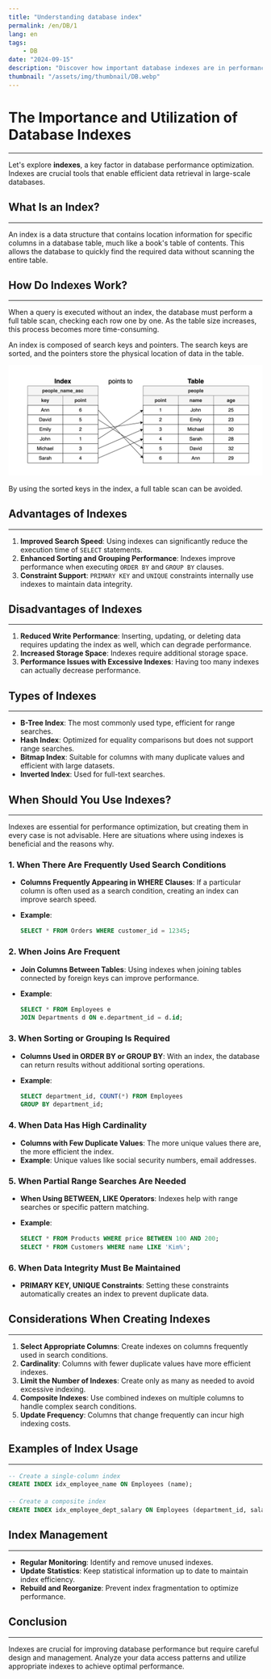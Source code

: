 ```yaml
---
title: "Understanding database index"
permalink: /en/DB/1
lang: en
tags:
    - DB
date: "2024-09-15"
description: "Discover how important database indexes are in performance optimization. This article covers how indexes work, their advantages and disadvantages, types, and best practices for effective use."
thumbnail: "/assets/img/thumbnail/DB.webp"
---
```


# The Importance and Utilization of Database Indexes
---

Let's explore **indexes**, a key factor in database performance optimization. Indexes are crucial tools that enable efficient data retrieval in large-scale databases.

## What Is an Index?
---

An index is a data structure that contains location information for specific columns in a database table, much like a book's table of contents. This allows the database to quickly find the required data without scanning the entire table.

## How Do Indexes Work?
---

When a query is executed without an index, the database must perform a full table scan, checking each row one by one. As the table size increases, this process becomes more time-consuming.

An index is composed of search keys and pointers. The search keys are sorted, and the pointers store the physical location of data in the table.

![DB index](/assets/img/posts/DB/1/1.webp "DB index")

By using the sorted keys in the index, a full table scan can be avoided.

## Advantages of Indexes
---

1. **Improved Search Speed**: Using indexes can significantly reduce the execution time of `SELECT` statements.
2. **Enhanced Sorting and Grouping Performance**: Indexes improve performance when executing `ORDER BY` and `GROUP BY` clauses.
3. **Constraint Support**: `PRIMARY KEY` and `UNIQUE` constraints internally use indexes to maintain data integrity.

## Disadvantages of Indexes
---

1. **Reduced Write Performance**: Inserting, updating, or deleting data requires updating the index as well, which can degrade performance.
2. **Increased Storage Space**: Indexes require additional storage space.
3. **Performance Issues with Excessive Indexes**: Having too many indexes can actually decrease performance.

## Types of Indexes
---

- **B-Tree Index**: The most commonly used type, efficient for range searches.
- **Hash Index**: Optimized for equality comparisons but does not support range searches.
- **Bitmap Index**: Suitable for columns with many duplicate values and efficient with large datasets.
- **Inverted Index**: Used for full-text searches.

## When Should You Use Indexes?
---

Indexes are essential for performance optimization, but creating them in every case is not advisable. Here are situations where using indexes is beneficial and the reasons why.

### 1. When There Are Frequently Used Search Conditions

- **Columns Frequently Appearing in WHERE Clauses**: If a particular column is often used as a search condition, creating an index can improve search speed.
- **Example**:

  ```sql
  SELECT * FROM Orders WHERE customer_id = 12345;
  ```

### 2. When Joins Are Frequent

- **Join Columns Between Tables**: Using indexes when joining tables connected by foreign keys can improve performance.
- **Example**:

  ```sql
  SELECT * FROM Employees e
  JOIN Departments d ON e.department_id = d.id;
  ```

### 3. When Sorting or Grouping Is Required

- **Columns Used in ORDER BY or GROUP BY**: With an index, the database can return results without additional sorting operations.
- **Example**:

  ```sql
  SELECT department_id, COUNT(*) FROM Employees
  GROUP BY department_id;
  ```

### 4. When Data Has High Cardinality

- **Columns with Few Duplicate Values**: The more unique values there are, the more efficient the index.
- **Example**: Unique values like social security numbers, email addresses.

### 5. When Partial Range Searches Are Needed

- **When Using BETWEEN, LIKE Operators**: Indexes help with range searches or specific pattern matching.
- **Example**:

  ```sql
  SELECT * FROM Products WHERE price BETWEEN 100 AND 200;
  SELECT * FROM Customers WHERE name LIKE 'Kim%';
  ```

### 6. When Data Integrity Must Be Maintained

- **PRIMARY KEY, UNIQUE Constraints**: Setting these constraints automatically creates an index to prevent duplicate data.

## Considerations When Creating Indexes
---

1. **Select Appropriate Columns**: Create indexes on columns frequently used in search conditions.
2. **Cardinality**: Columns with fewer duplicate values have more efficient indexes.
3. **Limit the Number of Indexes**: Create only as many as needed to avoid excessive indexing.
4. **Composite Indexes**: Use combined indexes on multiple columns to handle complex search conditions.
5. **Update Frequency**: Columns that change frequently can incur high indexing costs.

## Examples of Index Usage
---

```sql
-- Create a single-column index
CREATE INDEX idx_employee_name ON Employees (name);

-- Create a composite index
CREATE INDEX idx_employee_dept_salary ON Employees (department_id, salary);
```

## Index Management
---

- **Regular Monitoring**: Identify and remove unused indexes.
- **Update Statistics**: Keep statistical information up to date to maintain index efficiency.
- **Rebuild and Reorganize**: Prevent index fragmentation to optimize performance.

## Conclusion
---

Indexes are crucial for improving database performance but require careful design and management. Analyze your data access patterns and utilize appropriate indexes to achieve optimal performance.